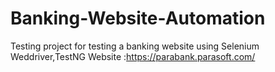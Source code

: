 # Banking-Website-Automation
Testing project for testing a banking website using Selenium Weddriver,TestNG
Website :https://parabank.parasoft.com/
